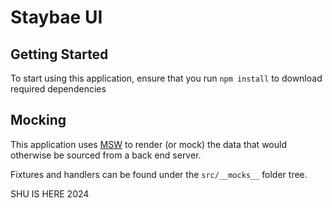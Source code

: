 # Staybae UI

## Getting Started

To start using this application, ensure that you run `npm install` to download required dependencies

## Mocking

This application uses [MSW](https://mswjs.io/) to render (or mock) the data that would otherwise be sourced from a back end server.

Fixtures and handlers can be found under the `src/__mocks__` folder tree.

SHU IS HERE 2024